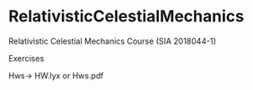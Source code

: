 # RelativisticCelestialMechanics
Relativistic Celestial Mechanics Course (SIA 2018044-1) 

Exercises

Hws-> HW.lyx or Hws.pdf








